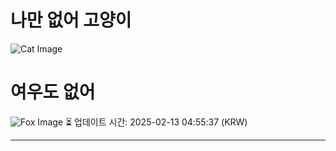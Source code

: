 
# 나만 없어 고양이

![Cat Image](https://cdn2.thecatapi.com/images/6t.jpg)

# 여우도 없어
![Fox Image](https://randomfox.ca/images/124.jpg)
⏳ 업데이트 시간: 2025-02-13 04:55:37 (KRW)

---
